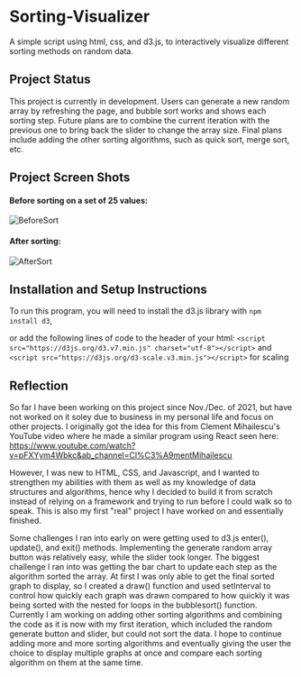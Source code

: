# Sorting-Visualizer
A simple script using html, css, and d3.js, to interactively visualize different sorting methods on random data.

## Project Status

This project is currently in development. Users can generate a new random array by refreshing the page, and bubble sort works and shows each sorting step. Future plans are to combine the current iteration with the previous one to bring back the slider to change the array size. Final plans include adding the other sorting algorithms, such as quick sort, merge sort, etc. 

## Project Screen Shots

#### Before sorting on a set of 25 values:   
![BeforeSort](https://user-images.githubusercontent.com/54788917/171754914-27e23d50-2cd3-4d84-a367-da91299b4c3f.PNG)

#### After sorting: 
![AfterSort](https://user-images.githubusercontent.com/54788917/171754856-d4a7cbc3-e9aa-4e45-ae7d-038e76f55a2e.PNG)

## Installation and Setup Instructions
To run this program, you will need to install the d3.js library with `npm install d3`, 

or add the following lines of code to the header of your html:
`<script src="https://d3js.org/d3.v7.min.js" charset="utf-8"></script>`
and
`<script src="https://d3js.org/d3-scale.v3.min.js"></script>`
for scaling 

## Reflection 

So far I have been working on this project since Nov./Dec. of 2021, but have not worked on it soley due to business in my personal life and focus on other projects. 
I originally got the idea for this from Clement Mihailescu's YouTube video where he made a similar program using React seen here: https://www.youtube.com/watch?v=pFXYym4Wbkc&ab_channel=Cl%C3%A9mentMihailescu

However, I was new to HTML, CSS, and Javascript, and I wanted to strengthen my abilities with them as well as my knowledge of data structures and algorithms, hence why I decided to build it from scratch instead of relying on a framework and trying to run before I could walk so to speak. This is also my first "real" project I have worked on and essentially finished.

Some challenges I ran into early on were getting used to d3.js enter(), update(), and exit() methods. Implementing the generate random array button was relatively easy, while the slider took longer. 
The biggest challenge I ran into was getting the bar chart to update each step as the algorithm sorted the array. At first I was only able to get the final sorted graph to display, so I created a draw() function and used setInterval to control how quickly each graph was drawn compared to how quickly it was being sorted with the nested for loops in the bubblesort() function. 
Currently I am working on adding other sorting algorithms and combining the code as it is now with my first iteration, which included the random generate button and slider, but could not sort the data.
I hope to continue adding more and more sorting algorithms and eventually giving the user the choice to display multiple graphs at once and compare each sorting algorithm on them at the same time. 
